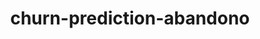 ---
schema: default
title: churn-prediction-abandono
organization: other_org
notes: type = kedro_datasets.pandas.csv_dataset.CSVDataset
resources:
  - name: churn-prediction-abandono
    url: 'https://github.com/ResponsibleAIML/django-kedro/tree/main/kedro-projects/churn-prediction-kedro/data/01_raw/abandono_clientes.csv'
    format: csv
category:
  - 01-raw
maintainer: 
maintainer_email: 
project:
  - churn-prediction
preview: |
  <table border="1" class="dataframe">
    <thead>
      <tr style="text-align: right;">
        <th></th>
        <th>RowNumber</th>
        <th>CustomerId</th>
        <th>Surname</th>
        <th>CreditScore</th>
        <th>Geography</th>
        <th>Gender</th>
        <th>Age</th>
        <th>Tenure</th>
        <th>Balance</th>
        <th>NumOfProducts</th>
        <th>HasCrCard</th>
        <th>IsActiveMember</th>
        <th>EstimatedSalary</th>
        <th>Exited</th>
      </tr>
    </thead>
    <tbody>
      <tr>
        <th>0</th>
        <td>1</td>
        <td>15634602</td>
        <td>Hargrave</td>
        <td>619</td>
        <td>France</td>
        <td>Female</td>
        <td>42</td>
        <td>2</td>
        <td>0.00</td>
        <td>1</td>
        <td>1</td>
        <td>1</td>
        <td>101348.88</td>
        <td>1</td>
      </tr>
      <tr>
        <th>1</th>
        <td>2</td>
        <td>15647311</td>
        <td>Hill</td>
        <td>608</td>
        <td>Spain</td>
        <td>Female</td>
        <td>41</td>
        <td>1</td>
        <td>83807.86</td>
        <td>1</td>
        <td>0</td>
        <td>1</td>
        <td>112542.58</td>
        <td>0</td>
      </tr>
      <tr>
        <th>2</th>
        <td>3</td>
        <td>15619304</td>
        <td>Onio</td>
        <td>502</td>
        <td>France</td>
        <td>Female</td>
        <td>42</td>
        <td>8</td>
        <td>159660.80</td>
        <td>3</td>
        <td>1</td>
        <td>0</td>
        <td>113931.57</td>
        <td>1</td>
      </tr>
      <tr>
        <th>3</th>
        <td>4</td>
        <td>15701354</td>
        <td>Boni</td>
        <td>699</td>
        <td>France</td>
        <td>Female</td>
        <td>39</td>
        <td>1</td>
        <td>0.00</td>
        <td>2</td>
        <td>0</td>
        <td>0</td>
        <td>93826.63</td>
        <td>0</td>
      </tr>
      <tr>
        <th>4</th>
        <td>5</td>
        <td>15737888</td>
        <td>Mitchell</td>
        <td>850</td>
        <td>Spain</td>
        <td>Female</td>
        <td>43</td>
        <td>2</td>
        <td>125510.82</td>
        <td>1</td>
        <td>1</td>
        <td>1</td>
        <td>79084.10</td>
        <td>0</td>
      </tr>
      <tr>
        <th>5</th>
        <td>6</td>
        <td>15574012</td>
        <td>Chu</td>
        <td>645</td>
        <td>Spain</td>
        <td>Male</td>
        <td>44</td>
        <td>8</td>
        <td>113755.78</td>
        <td>2</td>
        <td>1</td>
        <td>0</td>
        <td>149756.71</td>
        <td>1</td>
      </tr>
      <tr>
        <th>6</th>
        <td>7</td>
        <td>15592531</td>
        <td>Bartlett</td>
        <td>822</td>
        <td>France</td>
        <td>Male</td>
        <td>50</td>
        <td>7</td>
        <td>0.00</td>
        <td>2</td>
        <td>1</td>
        <td>1</td>
        <td>10062.80</td>
        <td>0</td>
      </tr>
      <tr>
        <th>7</th>
        <td>8</td>
        <td>15656148</td>
        <td>Obinna</td>
        <td>376</td>
        <td>Germany</td>
        <td>Female</td>
        <td>29</td>
        <td>4</td>
        <td>115046.74</td>
        <td>4</td>
        <td>1</td>
        <td>0</td>
        <td>119346.88</td>
        <td>1</td>
      </tr>
      <tr>
        <th>8</th>
        <td>9</td>
        <td>15792365</td>
        <td>He</td>
        <td>501</td>
        <td>France</td>
        <td>Male</td>
        <td>44</td>
        <td>4</td>
        <td>142051.07</td>
        <td>2</td>
        <td>0</td>
        <td>1</td>
        <td>74940.50</td>
        <td>0</td>
      </tr>
      <tr>
        <th>9</th>
        <td>10</td>
        <td>15592389</td>
        <td>H?</td>
        <td>684</td>
        <td>France</td>
        <td>Male</td>
        <td>27</td>
        <td>2</td>
        <td>134603.88</td>
        <td>1</td>
        <td>1</td>
        <td>1</td>
        <td>71725.73</td>
        <td>0</td>
      </tr>
    </tbody>
  </table>
---